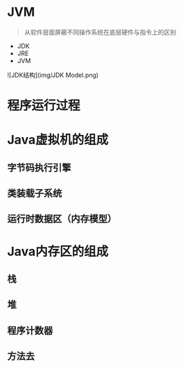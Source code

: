 # JVM
>从软件层面屏蔽不同操作系统在底层硬件与指令上的区别
- JDK
- JRE
- JVM

![JDK结构](img/JDK Model.png)
# 程序运行过程

# Java虚拟机的组成
## 字节码执行引擎
## 类装载子系统
## 运行时数据区（内存模型）

# Java内存区的组成
## 栈
## 堆
## 程序计数器
## 方法去
